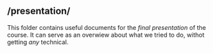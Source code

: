 ## /presentation/

This folder contains useful documents for the *final presentation* of the course. It can serve as an overwiew about what we tried to do, withot getting *any* technical.

